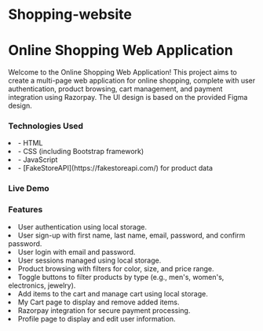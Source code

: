 # Shopping-website
<h1>Online Shopping Web Application</h1>
<p>Welcome to the Online Shopping Web Application! This project aims to create a multi-page web application for online shopping, complete with user authentication, product browsing, cart management, and payment integration using Razorpay. The UI design is based on the provided Figma design.</p>

<h3>Technologies Used</h3>
<li>- HTML</li>
<li>- CSS (including Bootstrap framework)</li>
<li>- JavaScript</li>
<li>- [FakeStoreAPI](https://fakestoreapi.com/) for product data</li>
<h3>Live Demo</h3>
<a href="https://letsmailvjkumar.github.io/Shopping-website/"></a>
<h3>Features</h3>
<li>User authentication using local storage.</li>
<li>User sign-up with first name, last name, email, password, and confirm password.</li>
<li>User login with email and password.</li>
<li>User sessions managed using local storage.</li>
<li>Product browsing with filters for color, size, and price range.</li>
<li>Toggle buttons to filter products by type (e.g., men's, women's, electronics, jewelry).</li>
<li>Add items to the cart and manage cart using local storage.</li>
<li>My Cart page to display and remove added items.</li>
<li>Razorpay integration for secure payment processing.</li>
<li>Profile page to display and edit user information.</li>
